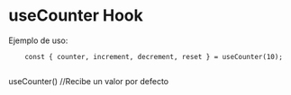 # useCounter Hook


Ejemplo de uso:


```
    const { counter, increment, decrement, reset } = useCounter(10);


```


useCounter() //Recibe un valor por defecto